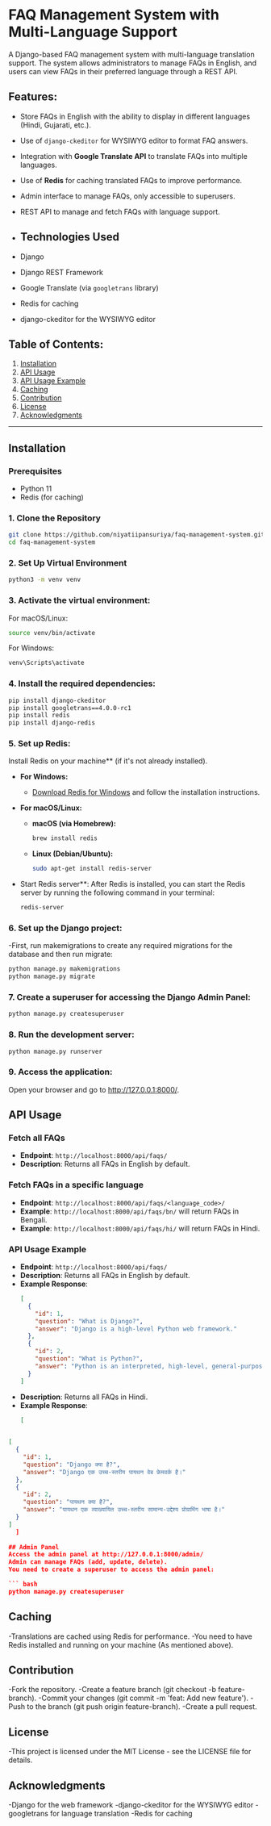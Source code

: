 # FAQ Management System with Multi-Language Support

A Django-based FAQ management system with multi-language translation support. The system allows administrators to manage FAQs in English, and users can view FAQs in their preferred language through a REST API.

## Features:
- Store FAQs in English with the ability to display in different languages (Hindi, Gujarati, etc.).
- Use of `django-ckeditor` for WYSIWYG editor to format FAQ answers.
- Integration with **Google Translate API** to translate FAQs into multiple languages.
- Use of **Redis** for caching translated FAQs to improve performance.
- Admin interface to manage FAQs, only accessible to superusers.
- REST API to manage and fetch FAQs with language support.

- ## Technologies Used
- Django
- Django REST Framework
- Google Translate (via `googletrans` library)
- Redis for caching
- django-ckeditor for the WYSIWYG editor

## Table of Contents:
1. [Installation](#installation)
2. [API Usage](#api-usage)
3. [API Usage Example](#api_usage_example)
4. [Caching](#caching)
5. [Contribution](#contribution)
6. [License](#license)
7. [Acknowledgments](#acknowledgment)

---

## Installation

### Prerequisites
- Python 11
- Redis (for caching)

### 1. Clone the Repository

```bash
git clone https://github.com/niyatiipansuriya/faq-management-system.git
cd faq-management-system
```

### 2. Set Up Virtual Environment

```bash
python3 -m venv venv
```

### 3. Activate the virtual environment:

For macOS/Linux:
``` bash
source venv/bin/activate
```

For Windows:
```bash
venv\Scripts\activate
```

### 4. Install the required dependencies:

```bash
pip install django-ckeditor
pip install googletrans==4.0.0-rc1
pip install redis
pip install django-redis

```
### 5. Set up Redis:

Install Redis on your machine** (if it's not already installed).

   - **For Windows:**
     - [Download Redis for Windows](https://github.com/microsoftarchive/redis/releases) and follow the installation instructions.

   - **For macOS/Linux:**

     - **macOS (via Homebrew):**
       ```bash
       brew install redis
       ```

     - **Linux (Debian/Ubuntu):**
       ```bash
       sudo apt-get install redis-server
       ```

 - Start Redis server**:
   After Redis is installed, you can start the Redis server by running the following command in your terminal:
   ```bash
   redis-server
   ```

### 6. Set up the Django project:

  -First, run makemigrations to create any required migrations for the database and then run migrate:
  ```bash
  python manage.py makemigrations
  python manage.py migrate
  ```

### 7. Create a superuser for accessing the Django Admin Panel:

```bash
python manage.py createsuperuser
```

### 8. Run the development server:

```bash
python manage.py runserver
```

### 9. Access the application:

Open your browser and go to http://127.0.0.1:8000/.



## API Usage

### Fetch all FAQs

*   **Endpoint**: `http://localhost:8000/api/faqs/`
*   **Description**: Returns all FAQs in English by default.

### Fetch FAQs in a specific language

*   **Endpoint**: `http://localhost:8000/api/faqs/<language_code>/`
*   **Example**: `http://localhost:8000/api/faqs/bn/` will return FAQs in Bengali.
*   **Example**: `http://localhost:8000/api/faqs/hi/` will return FAQs in Hindi.


### API Usage Example

* **Endpoint**: `http://localhost:8000/api/faqs/`
* **Description**: Returns all FAQs in English by default.
* **Example Response**:
  ```json
  [
    { 
      "id": 1, 
      "question": "What is Django?", 
      "answer": "Django is a high-level Python web framework."
    },
    { 
      "id": 2, 
      "question": "What is Python?", 
      "answer": "Python is an interpreted, high-level, general-purpose programming language."
    }
  ]


* **Description**: Returns all FAQs in Hindi.
* **Example Response**:
  ```json
  [
    
```json
[
  { 
    "id": 1, 
    "question": "Django क्या है?", 
    "answer": "Django एक उच्च-स्तरीय पायथन वेब फ्रेमवर्क है।"
  },
  { 
    "id": 2, 
    "question": "पायथन क्या है?", 
    "answer": "पायथन एक व्याख्यायित उच्च-स्तरीय सामान्य-उद्देश्य प्रोग्रामिंग भाषा है।"
  }
]
  ]
 
## Admin Panel
Access the admin panel at http://127.0.0.1:8000/admin/
Admin can manage FAQs (add, update, delete).
You need to create a superuser to access the admin panel:

``` bash
python manage.py createsuperuser
```

## Caching

   -Translations are cached using Redis for performance.
   -You need to have Redis installed and running on your machine (As mentioned above).

## Contribution

   -Fork the repository.
   -Create a feature branch (git checkout -b feature-branch).
   -Commit your changes (git commit -m 'feat: Add new feature').
   -Push to the branch (git push origin feature-branch).
   -Create a pull request.

## License

   -This project is licensed under the MIT License - see the LICENSE file for details.

## Acknowledgments

   -Django for the web framework
   -django-ckeditor for the WYSIWYG editor
   -googletrans for language translation
   -Redis for caching

